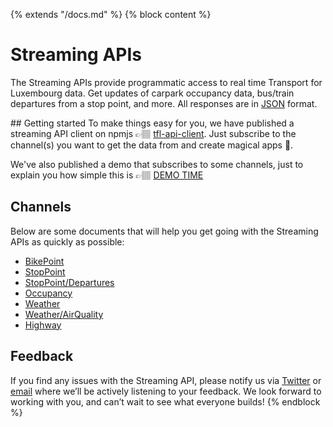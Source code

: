 {% extends "/docs.md" %}
{% block content %}
# Streaming APIs
The Streaming APIs provide programmatic access to real time Transport for Luxembourg data. Get updates of carpark occupancy data, bus/train departures from a stop point, and more. All responses are in [JSON](https://en.wikipedia.org/wiki/JSON) format.

## Getting started
To make things easy for you, we have published a streaming API client on npmjs 👉🏽 [tfl-api-client](https://www.npmjs.com/package/tfl-api-client).
Just subscribe to the channel(s) you want to get the data from and create magical apps 🎉.

We've also published a demo that subscribes to some channels, just to explain you how simple this is 👉🏽 [DEMO TIME](https://demo.api.tfl.lu)

## Channels
Below are some documents that will help you get going with the Streaming APIs as quickly as possible:

- [BikePoint](/Streaming_APIs/BikePoint.md)
- [StopPoint](/Streaming_APIs/StopPoint.md)
- [StopPoint/Departures](/Streaming_APIs/StopPoint/departures.md)
- [Occupancy](/Streaming_APIs/Occupancy.md)
- [Weather](/Streaming_APIs/Weather.md)
- [Weather/AirQuality](/Streaming_APIs/Weather/airquality.md)
- [Highway](/Streaming_APIs/Highway.md)

## Feedback
If you find any issues with the Streaming API, please notify us via [Twitter](https://twitter.com/TfLlu) or [email](mailto:tfl@ion.lu) where we’ll be actively listening to your feedback. We look forward to working with you, and can’t wait to see what everyone builds!
{% endblock %}
